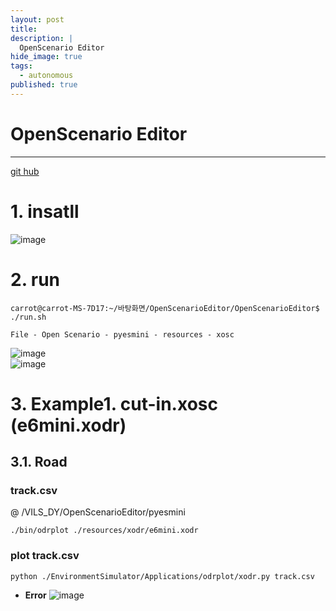 ```yaml
---
layout: post
title: 
description: |
  OpenScenario Editor
hide_image: true
tags:
  - autonomous
published: true
---
```


# OpenScenario Editor
* * *
[git hub](https://github.com/ebadi/OpenScenarioEditor)   
   
# 1. insatll
![image](https://user-images.githubusercontent.com/69246778/220040352-49b9d0bc-ad10-462b-a43b-50cae12d8475.png)   
   
# 2. run
```
carrot@carrot-MS-7D17:~/바탕화면/OpenScenarioEditor/OpenScenarioEditor$ ./run.sh
```
```
File - Open Scenario - pyesmini - resources - xosc
```
![image](https://user-images.githubusercontent.com/69246778/220041907-cf204a68-022f-4dba-8ed9-253263b6f46b.png)   
![image](https://user-images.githubusercontent.com/69246778/220041958-4a8c9a1e-3ddd-4fe1-be9b-cf0a3010929d.png)   

# 3. Example1. cut-in.xosc (e6mini.xodr)
## 3.1. Road
### track.csv
@ /VILS_DY/OpenScenarioEditor/pyesmini
```
./bin/odrplot ./resources/xodr/e6mini.xodr
```
### plot track.csv
```
python ./EnvironmentSimulator/Applications/odrplot/xodr.py track.csv
```
* **Error**
![image](https://user-images.githubusercontent.com/69246778/223963553-4db57e34-c373-4dce-9d77-625b4644e441.png)
```

```
